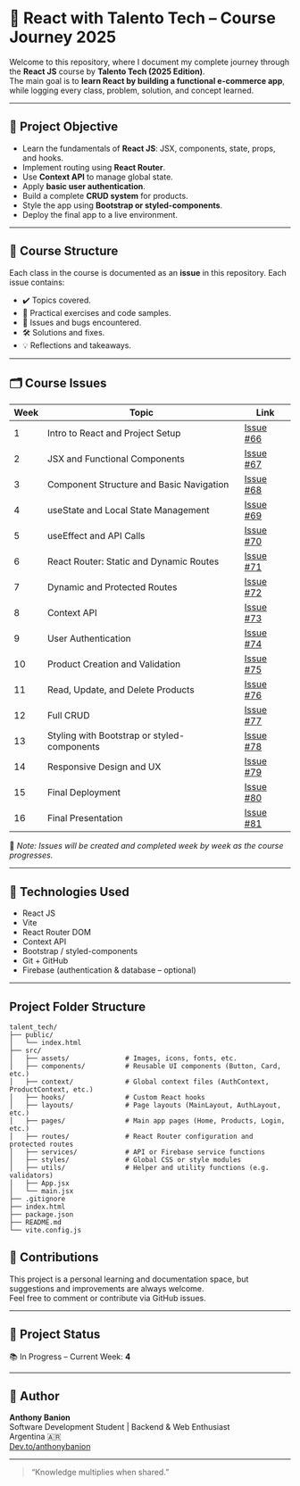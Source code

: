 # 🚀 React with Talento Tech – Course Journey 2025

Welcome to this repository, where I document my complete journey through the **React JS** course by **Talento Tech (2025 Edition)**.  
The main goal is to **learn React by building a functional e-commerce app**, while logging every class, problem, solution, and concept learned.

---

## 🎯 Project Objective

- Learn the fundamentals of **React JS**: JSX, components, state, props, and hooks.
- Implement routing using **React Router**.
- Use **Context API** to manage global state.
- Apply **basic user authentication**.
- Build a complete **CRUD system** for products.
- Style the app using **Bootstrap or styled-components**.
- Deploy the final app to a live environment.

---

## 🧱 Course Structure

Each class in the course is documented as an **issue** in this repository. Each issue contains:

- ✔️ Topics covered.
- 🧪 Practical exercises and code samples.
- 🐞 Issues and bugs encountered.
- 🛠 Solutions and fixes.
- 💡 Reflections and takeaways.

---

## 🗂 Course Issues

| Week | Topic | Link |
|------|-------|------|
| 1 | Intro to React and Project Setup | [Issue #66](https://github.com/anthonybanion/LearnFW/issues/66) |
| 2 | JSX and Functional Components | [Issue #67](https://github.com/anthonybanion/LearnFW/issues/67) |
| 3 | Component Structure and Basic Navigation | [Issue #68](https://github.com/anthonybanion/LearnFW/issues/68) |
| 4 | useState and Local State Management | [Issue #69](https://github.com/anthonybanion/LearnFW/issues/69) |
| 5 | useEffect and API Calls | [Issue #70](https://github.com/anthonybanion/LearnFW/issues/70) |
| 6 | React Router: Static and Dynamic Routes | [Issue #71](https://github.com/anthonybanion/LearnFW/issues/71) |
| 7 | Dynamic and Protected Routes | [Issue #72](https://github.com/anthonybanion/LearnFW/issues/72) |
| 8 | Context API | [Issue #73](https://github.com/anthonybanion/LearnFW/issues/73) |
| 9 | User Authentication |[Issue #74](https://github.com/anthonybanion/LearnFW/issues/74) |
| 10 | Product Creation and Validation |[Issue #75](https://github.com/anthonybanion/LearnFW/issues/75) |
| 11 | Read, Update, and Delete Products |[Issue #76](https://github.com/anthonybanion/LearnFW/issues/76) |
| 12 | Full CRUD |[Issue #77](https://github.com/anthonybanion/LearnFW/issues/77) |
| 13 | Styling with Bootstrap or styled-components |[Issue #78](https://github.com/anthonybanion/LearnFW/issues/78) |
| 14 | Responsive Design and UX |[Issue #79](https://github.com/anthonybanion/LearnFW/issues/79) |
| 15 | Final Deployment |[Issue #80](https://github.com/anthonybanion/LearnFW/issues/80) |
| 16 | Final Presentation |[Issue #81](https://github.com/anthonybanion/LearnFW/issues/81) |

📝 *Note: Issues will be created and completed week by week as the course progresses.*

---

## 🔧 Technologies Used

- React JS
- Vite
- React Router DOM
- Context API
- Bootstrap / styled-components
- Git + GitHub
- Firebase (authentication & database – optional)

---

## Project Folder Structure

```text
talent_tech/
├── public/
│   └── index.html
├── src/
│   ├── assets/              # Images, icons, fonts, etc.
│   ├── components/          # Reusable UI components (Button, Card, etc.)
│   ├── context/             # Global context files (AuthContext, ProductContext, etc.)
│   ├── hooks/               # Custom React hooks
│   ├── layouts/             # Page layouts (MainLayout, AuthLayout, etc.)
│   ├── pages/               # Main app pages (Home, Products, Login, etc.)
│   ├── routes/              # React Router configuration and protected routes
│   ├── services/            # API or Firebase service functions
│   ├── styles/              # Global CSS or style modules
│   ├── utils/               # Helper and utility functions (e.g. validators)
│   ├── App.jsx
│   └── main.jsx
├── .gitignore
├── index.html
├── package.json
├── README.md
└── vite.config.js

```

## 🤝 Contributions

This project is a personal learning and documentation space, but suggestions and improvements are always welcome.  
Feel free to comment or contribute via GitHub issues.

---

## 📅 Project Status

📚 In Progress – Current Week: **4**

---

## 🧠 Author

**Anthony Banion**  
Software Development Student | Backend & Web Enthusiast  
Argentina 🇦🇷  
[Dev.to/anthonybanion](https://dev.to/anthonybanion)

---

> “Knowledge multiplies when shared.”
